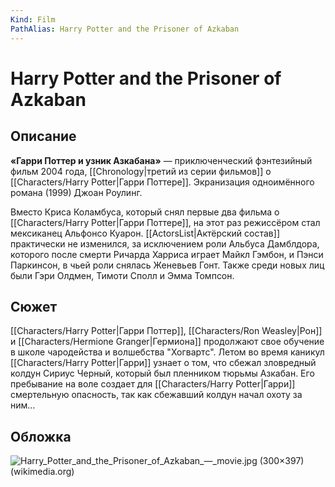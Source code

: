 ```yaml
---
Kind: Film
PathAlias: Harry Potter and the Prisoner of Azkaban
---
```

# Harry Potter and the Prisoner of Azkaban
## Описание
**«Гарри Поттер и узник Азкабана»** — приключенческий фэнтезийный фильм 2004 года, [[Chronology|третий из серии фильмов]] о [[Characters/Harry Potter|Гарри Поттере]]. Экранизация одноимённого романа (1999) Джоан Роулинг.

Вместо Криса Коламбуса, который снял первые два фильма о [[Characters/Harry Potter|Гарри Поттере]], на этот раз режиссёром стал мексиканец Альфонсо Куарон. [[ActorsList|Актёрский состав]] практически не изменился, за исключением роли Альбуса Дамблдора, которого после смерти Ричарда Харриса играет Майкл Гэмбон, и Пэнси Паркинсон, в чьей роли снялась Женевьев Гонт. Также среди новых лиц были Гэри Олдмен, Тимоти Сполл и Эмма Томпсон.
## Сюжет
[[Characters/Harry Potter|Гарри Поттер]], [[Characters/Ron Weasley|Рон]] и [[Characters/Hermione Granger|Гермиона]] продолжают свое обучение в школе чародейства и волшебства "Хогвартс". Летом во время каникул [[Characters/Harry Potter|Гарри]] узнает о том, что сбежал зловредный колдун Сириус Черный, который был пленником тюрьмы Азкабан. Его пребывание на воле создает для [[Characters/Harry Potter|Гарри]] смертельную опасность, так как сбежавший колдун начал охоту за ним…
## Обложка
![Harry_Potter_and_the_Prisoner_of_Azkaban_—_movie.jpg (300×397) (wikimedia.org)](https://upload.wikimedia.org/wikipedia/ru/b/b2/Harry_Potter_and_the_Prisoner_of_Azkaban_%E2%80%94_movie.jpg)
